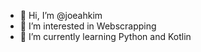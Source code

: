 - 👋 Hi, I’m @joeahkim
- 👀 I’m interested in Webscrapping
- 🌱 I’m currently learning Python and Kotlin

<!---
joeahkim/joeahkim is a ✨ special ✨ repository because its `README.md` (this file) appears on your GitHub profile.
You can click the Preview link to take a look at your changes.
--->
